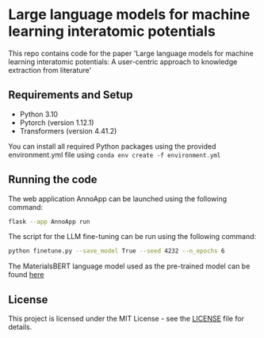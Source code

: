 # Large language models for machine learning interatomic potentials

This repo contains code for the paper 'Large language models for machine learning interatomic potentials: A user-centric approach to knowledge extraction from literature'

## Requirements and Setup

- Python 3.10
- Pytorch (version 1.12.1)
- Transformers (version 4.41.2)

You can install all required Python packages using the provided environment.yml file using `conda env create -f environment.yml`

## Running the code

The web application AnnoApp can be launched using the following command:
```bash
flask --app AnnoApp run
```

The script for the LLM fine-tuning can be run using the following command:

```bash
python finetune.py --save_model True --seed 4232 --n_epochs 6
```

The MaterialsBERT language model used as the pre-trained model can be found [here](https://huggingface.co/pranav-s/MaterialsBERT)

## License
This project is licensed under the MIT License - see the [LICENSE](./LICENSE.md) file for details.

